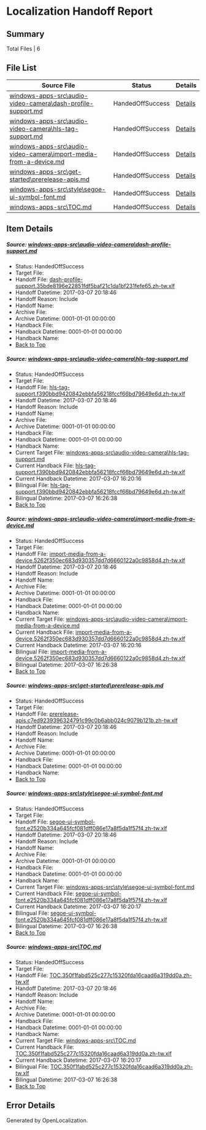 # <a name='report-top'></a> Localization Handoff Report

## Summary
 Total Files | 6

## File List
 Source File | Status | Details 
 ----------- | ------ | ------- 
 [windows-apps-src\audio-video-camera\dash-profile-support.md](https://cpubwin.visualstudio.com/windows-uwp/_git/windows-uwp/commit/a2112fed89ca3908636ba29d07fe4b9ddb8a50cd?path=windows-apps-src%2Faudio-video-camera%2Fdash-profile-support.md&_a=contents) | HandedOffSuccess | [Details](#9ca8f2d1783a73ae38fed1d3ee1e58b809ddd2aa691)
 [windows-apps-src\audio-video-camera\hls-tag-support.md](https://cpubwin.visualstudio.com/windows-uwp/_git/windows-uwp/commit/a2112fed89ca3908636ba29d07fe4b9ddb8a50cd?path=windows-apps-src%2Faudio-video-camera%2Fhls-tag-support.md&_a=contents) | HandedOffSuccess | [Details](#7bf47b166dfd05b906b37deded909d5a3b26ac6e698)
 [windows-apps-src\audio-video-camera\import-media-from-a-device.md](https://cpubwin.visualstudio.com/windows-uwp/_git/windows-uwp/commit/a2112fed89ca3908636ba29d07fe4b9ddb8a50cd?path=windows-apps-src%2Faudio-video-camera%2Fimport-media-from-a-device.md&_a=contents) | HandedOffSuccess | [Details](#588367c1e4c1676641d57bbd33df6bdaf0c854da704)
 [windows-apps-src\get-started\prerelease-apis.md](https://cpubwin.visualstudio.com/windows-uwp/_git/windows-uwp/commit/a2112fed89ca3908636ba29d07fe4b9ddb8a50cd?path=windows-apps-src%2Fget-started%2Fprerelease-apis.md&_a=contents) | HandedOffSuccess | [Details](#ede7e8d5e9cce39850edbdb70a715d76c78f0c013103)
 [windows-apps-src\style\segoe-ui-symbol-font.md](https://cpubwin.visualstudio.com/windows-uwp/_git/windows-uwp/commit/a2112fed89ca3908636ba29d07fe4b9ddb8a50cd?path=windows-apps-src%2Fstyle%2Fsegoe-ui-symbol-font.md&_a=contents) | HandedOffSuccess | [Details](#669a59227e06a976ee567eeea7717787727a51ff7815)
 [windows-apps-src\TOC.md](https://cpubwin.visualstudio.com/windows-uwp/_git/windows-uwp/commit/a2112fed89ca3908636ba29d07fe4b9ddb8a50cd?path=windows-apps-src%2FTOC.md&_a=contents) | HandedOffSuccess | [Details](#0754dbe256aa5906626e9a97f130d658aa19d06c7846)

## Item Details
##### <a name='9ca8f2d1783a73ae38fed1d3ee1e58b809ddd2aa691'></a> Source: [windows-apps-src\audio-video-camera\dash-profile-support.md](https://cpubwin.visualstudio.com/windows-uwp/_git/windows-uwp/commit/a2112fed89ca3908636ba29d07fe4b9ddb8a50cd?path=windows-apps-src%2Faudio-video-camera%2Fdash-profile-support.md&_a=contents)
* Status: HandedOffSuccess
* Target File: 
* Handoff File: [dash-profile-support.35bde8196e22851fdf5baf21c1da1bf231fefe65.zh-tw.xlf](https://cpubwin.visualstudio.com/windows-uwp/_git/WDCLib.handoff/commit/b0f8c70aad2166c5ac8d06b58590b1c933388e5b?path=ol-handoff%2Fcpubwin%2Fwindows-uwp.zh-tw%2Fmaster%2Fdash-profile-support.35bde8196e22851fdf5baf21c1da1bf231fefe65.zh-tw.xlf&_a=contents)
* Handoff Datetime: 2017-03-07 20:18:46
* Handoff Reason: Include
* Handoff Name: 
* Archive File: 
* Archive Datetime: 0001-01-01 00:00:00
* Handback File: 
* Handback Datetime: 0001-01-01 00:00:00
* Handback Name: 
* [Back to Top](#report-top)

##### <a name='7bf47b166dfd05b906b37deded909d5a3b26ac6e698'></a> Source: [windows-apps-src\audio-video-camera\hls-tag-support.md](https://cpubwin.visualstudio.com/windows-uwp/_git/windows-uwp/commit/a2112fed89ca3908636ba29d07fe4b9ddb8a50cd?path=windows-apps-src%2Faudio-video-camera%2Fhls-tag-support.md&_a=contents)
* Status: HandedOffSuccess
* Target File: 
* Handoff File: [hls-tag-support.f390bbd9420842ebbfa56218fccf66bd79649e6d.zh-tw.xlf](https://cpubwin.visualstudio.com/windows-uwp/_git/WDCLib.handoff/commit/b0f8c70aad2166c5ac8d06b58590b1c933388e5b?path=ol-handoff%2Fcpubwin%2Fwindows-uwp.zh-tw%2Fmaster%2Fhls-tag-support.f390bbd9420842ebbfa56218fccf66bd79649e6d.zh-tw.xlf&_a=contents)
* Handoff Datetime: 2017-03-07 20:18:46
* Handoff Reason: Include
* Handoff Name: 
* Archive File: 
* Archive Datetime: 0001-01-01 00:00:00
* Handback File: 
* Handback Datetime: 0001-01-01 00:00:00
* Handback Name: 
* Current Target File: [windows-apps-src\audio-video-camera\hls-tag-support.md](https://cpubwin.visualstudio.com/windows-uwp/_git/windows-uwp.zh-tw/commit/d2aa6a6f9d6521770daa43d329ee5f1a64c8a9c0?path=windows-apps-src%2Faudio-video-camera%2Fhls-tag-support.md&_a=contents)
* Current Handback File: [hls-tag-support.f390bbd9420842ebbfa56218fccf66bd79649e6d.zh-tw.xlf](https://cpubwin.visualstudio.com/windows-uwp/_git/WDCLib.handback/commit/c506d526ed8e9833859711b0d0a3fd67fbd500b2?path=ol-handback%2Fcpubwin%2Fwindows-uwp.zh-tw%2Fmaster%2Fhls-tag-support.f390bbd9420842ebbfa56218fccf66bd79649e6d.zh-tw.xlf&_a=contents)
* Current Handback Datetime: 2017-03-07 16:20:16
* Bilingual File: [hls-tag-support.f390bbd9420842ebbfa56218fccf66bd79649e6d.zh-tw.xlf](https://cpubwin.visualstudio.com/windows-uwp/_git/WDCLib.handback/commit/c506d526ed8e9833859711b0d0a3fd67fbd500b2?path=ol-handback%2Fcpubwin%2Fwindows-uwp.zh-tw%2Fmaster%2Fhls-tag-support.f390bbd9420842ebbfa56218fccf66bd79649e6d.zh-tw.xlf&_a=contents)
* Bilingual Datetime: 2017-03-07 16:26:38
* [Back to Top](#report-top)

##### <a name='588367c1e4c1676641d57bbd33df6bdaf0c854da704'></a> Source: [windows-apps-src\audio-video-camera\import-media-from-a-device.md](https://cpubwin.visualstudio.com/windows-uwp/_git/windows-uwp/commit/a2112fed89ca3908636ba29d07fe4b9ddb8a50cd?path=windows-apps-src%2Faudio-video-camera%2Fimport-media-from-a-device.md&_a=contents)
* Status: HandedOffSuccess
* Target File: 
* Handoff File: [import-media-from-a-device.5262f350ec683d930357dd7d6660122a0c9858d4.zh-tw.xlf](https://cpubwin.visualstudio.com/windows-uwp/_git/WDCLib.handoff/commit/b0f8c70aad2166c5ac8d06b58590b1c933388e5b?path=ol-handoff%2Fcpubwin%2Fwindows-uwp.zh-tw%2Fmaster%2Fimport-media-from-a-device.5262f350ec683d930357dd7d6660122a0c9858d4.zh-tw.xlf&_a=contents)
* Handoff Datetime: 2017-03-07 20:18:46
* Handoff Reason: Include
* Handoff Name: 
* Archive File: 
* Archive Datetime: 0001-01-01 00:00:00
* Handback File: 
* Handback Datetime: 0001-01-01 00:00:00
* Handback Name: 
* Current Target File: [windows-apps-src\audio-video-camera\import-media-from-a-device.md](https://cpubwin.visualstudio.com/windows-uwp/_git/windows-uwp.zh-tw/commit/d2aa6a6f9d6521770daa43d329ee5f1a64c8a9c0?path=windows-apps-src%2Faudio-video-camera%2Fimport-media-from-a-device.md&_a=contents)
* Current Handback File: [import-media-from-a-device.5262f350ec683d930357dd7d6660122a0c9858d4.zh-tw.xlf](https://cpubwin.visualstudio.com/windows-uwp/_git/WDCLib.handback/commit/c506d526ed8e9833859711b0d0a3fd67fbd500b2?path=ol-handback%2Fcpubwin%2Fwindows-uwp.zh-tw%2Fmaster%2Fimport-media-from-a-device.5262f350ec683d930357dd7d6660122a0c9858d4.zh-tw.xlf&_a=contents)
* Current Handback Datetime: 2017-03-07 16:20:16
* Bilingual File: [import-media-from-a-device.5262f350ec683d930357dd7d6660122a0c9858d4.zh-tw.xlf](https://cpubwin.visualstudio.com/windows-uwp/_git/WDCLib.handback/commit/c506d526ed8e9833859711b0d0a3fd67fbd500b2?path=ol-handback%2Fcpubwin%2Fwindows-uwp.zh-tw%2Fmaster%2Fimport-media-from-a-device.5262f350ec683d930357dd7d6660122a0c9858d4.zh-tw.xlf&_a=contents)
* Bilingual Datetime: 2017-03-07 16:26:38
* [Back to Top](#report-top)

##### <a name='ede7e8d5e9cce39850edbdb70a715d76c78f0c013103'></a> Source: [windows-apps-src\get-started\prerelease-apis.md](https://cpubwin.visualstudio.com/windows-uwp/_git/windows-uwp/commit/a2112fed89ca3908636ba29d07fe4b9ddb8a50cd?path=windows-apps-src%2Fget-started%2Fprerelease-apis.md&_a=contents)
* Status: HandedOffSuccess
* Target File: 
* Handoff File: [prerelease-apis.c7ed9239396324791c99c0b6abb024c9079b121b.zh-tw.xlf](https://cpubwin.visualstudio.com/windows-uwp/_git/WDCLib.handoff/commit/b0f8c70aad2166c5ac8d06b58590b1c933388e5b?path=ol-handoff%2Fcpubwin%2Fwindows-uwp.zh-tw%2Fmaster%2Fprerelease-apis.c7ed9239396324791c99c0b6abb024c9079b121b.zh-tw.xlf&_a=contents)
* Handoff Datetime: 2017-03-07 20:18:46
* Handoff Reason: Include
* Handoff Name: 
* Archive File: 
* Archive Datetime: 0001-01-01 00:00:00
* Handback File: 
* Handback Datetime: 0001-01-01 00:00:00
* Handback Name: 
* [Back to Top](#report-top)

##### <a name='669a59227e06a976ee567eeea7717787727a51ff7815'></a> Source: [windows-apps-src\style\segoe-ui-symbol-font.md](https://cpubwin.visualstudio.com/windows-uwp/_git/windows-uwp/commit/a2112fed89ca3908636ba29d07fe4b9ddb8a50cd?path=windows-apps-src%2Fstyle%2Fsegoe-ui-symbol-font.md&_a=contents)
* Status: HandedOffSuccess
* Target File: 
* Handoff File: [segoe-ui-symbol-font.e2520b334a645fcf081dff086e17a8f5da1f57f4.zh-tw.xlf](https://cpubwin.visualstudio.com/windows-uwp/_git/WDCLib.handoff/commit/b0f8c70aad2166c5ac8d06b58590b1c933388e5b?path=ol-handoff%2Fcpubwin%2Fwindows-uwp.zh-tw%2Fmaster%2Fsegoe-ui-symbol-font.e2520b334a645fcf081dff086e17a8f5da1f57f4.zh-tw.xlf&_a=contents)
* Handoff Datetime: 2017-03-07 20:18:46
* Handoff Reason: Include
* Handoff Name: 
* Archive File: 
* Archive Datetime: 0001-01-01 00:00:00
* Handback File: 
* Handback Datetime: 0001-01-01 00:00:00
* Handback Name: 
* Current Target File: [windows-apps-src\style\segoe-ui-symbol-font.md](https://cpubwin.visualstudio.com/windows-uwp/_git/windows-uwp.zh-tw/commit/d2aa6a6f9d6521770daa43d329ee5f1a64c8a9c0?path=windows-apps-src%2Fstyle%2Fsegoe-ui-symbol-font.md&_a=contents)
* Current Handback File: [segoe-ui-symbol-font.e2520b334a645fcf081dff086e17a8f5da1f57f4.zh-tw.xlf](https://cpubwin.visualstudio.com/windows-uwp/_git/WDCLib.handback/commit/c506d526ed8e9833859711b0d0a3fd67fbd500b2?path=ol-handback%2Fcpubwin%2Fwindows-uwp.zh-tw%2Fmaster%2Fsegoe-ui-symbol-font.e2520b334a645fcf081dff086e17a8f5da1f57f4.zh-tw.xlf&_a=contents)
* Current Handback Datetime: 2017-03-07 16:20:17
* Bilingual File: [segoe-ui-symbol-font.e2520b334a645fcf081dff086e17a8f5da1f57f4.zh-tw.xlf](https://cpubwin.visualstudio.com/windows-uwp/_git/WDCLib.handback/commit/c506d526ed8e9833859711b0d0a3fd67fbd500b2?path=ol-handback%2Fcpubwin%2Fwindows-uwp.zh-tw%2Fmaster%2Fsegoe-ui-symbol-font.e2520b334a645fcf081dff086e17a8f5da1f57f4.zh-tw.xlf&_a=contents)
* Bilingual Datetime: 2017-03-07 16:26:38
* [Back to Top](#report-top)

##### <a name='0754dbe256aa5906626e9a97f130d658aa19d06c7846'></a> Source: [windows-apps-src\TOC.md](https://cpubwin.visualstudio.com/windows-uwp/_git/windows-uwp/commit/a2112fed89ca3908636ba29d07fe4b9ddb8a50cd?path=windows-apps-src%2FTOC.md&_a=contents)
* Status: HandedOffSuccess
* Target File: 
* Handoff File: [TOC.350f1fabd525c277c15320fda16caad6a319dd0a.zh-tw.xlf](https://cpubwin.visualstudio.com/windows-uwp/_git/WDCLib.handoff/commit/b0f8c70aad2166c5ac8d06b58590b1c933388e5b?path=ol-handoff%2Fcpubwin%2Fwindows-uwp.zh-tw%2Fmaster%2FTOC.350f1fabd525c277c15320fda16caad6a319dd0a.zh-tw.xlf&_a=contents)
* Handoff Datetime: 2017-03-07 20:18:46
* Handoff Reason: Include
* Handoff Name: 
* Archive File: 
* Archive Datetime: 0001-01-01 00:00:00
* Handback File: 
* Handback Datetime: 0001-01-01 00:00:00
* Handback Name: 
* Current Target File: [windows-apps-src\TOC.md](https://cpubwin.visualstudio.com/windows-uwp/_git/windows-uwp.zh-tw/commit/d2aa6a6f9d6521770daa43d329ee5f1a64c8a9c0?path=windows-apps-src%2FTOC.md&_a=contents)
* Current Handback File: [TOC.350f1fabd525c277c15320fda16caad6a319dd0a.zh-tw.xlf](https://cpubwin.visualstudio.com/windows-uwp/_git/WDCLib.handback/commit/c506d526ed8e9833859711b0d0a3fd67fbd500b2?path=ol-handback%2Fcpubwin%2Fwindows-uwp.zh-tw%2Fmaster%2FTOC.350f1fabd525c277c15320fda16caad6a319dd0a.zh-tw.xlf&_a=contents)
* Current Handback Datetime: 2017-03-07 16:20:17
* Bilingual File: [TOC.350f1fabd525c277c15320fda16caad6a319dd0a.zh-tw.xlf](https://cpubwin.visualstudio.com/windows-uwp/_git/WDCLib.handback/commit/c506d526ed8e9833859711b0d0a3fd67fbd500b2?path=ol-handback%2Fcpubwin%2Fwindows-uwp.zh-tw%2Fmaster%2FTOC.350f1fabd525c277c15320fda16caad6a319dd0a.zh-tw.xlf&_a=contents)
* Bilingual Datetime: 2017-03-07 16:26:38
* [Back to Top](#report-top)


## Error Details

Generated by OpenLocalization.
